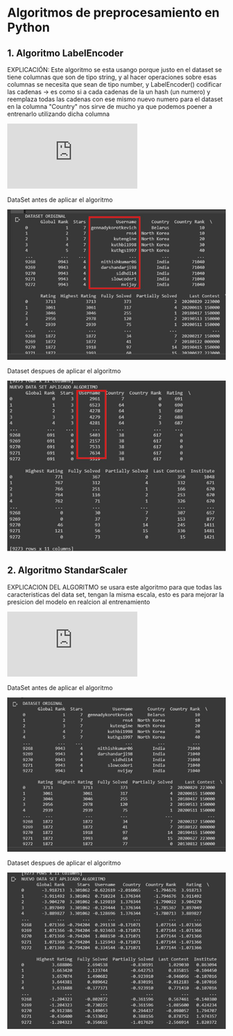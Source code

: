 # Algoritmos de preprocesamiento en Python



## 1. Algoritmo LabelEncoder

EXPLICACIÓN:
Este algoritmo se esta usango porque justo en el dataset se tiene columnas que son de tipo string,
y al hacer operaciones sobre esas columnas se  necesita que sean de tipo number, y LabelEncoder()
codificar las cadenas -> es como si a cada cadenas de la un hash (un numero) y reemplaza todas las cadenas con ese mismo nuevo numero
para el dataset en la columna "Country" nos sirve de mucho ya que  podemos poener a entrenarlo utilizando dicha columna

![Código](https://github.com/OsvaldoRodriguez/PRIMER-PARCIAL-INF-354/blob/master/PREGUNTA%203/algoritmo1.py)

DataSet antes de aplicar el algoritmo

![](https://github.com/OsvaldoRodriguez/PRIMER-PARCIAL-INF-354/blob/master/PREGUNTA%203/algoritmo1_inicio.jpeg)

Dataset despues de aplicar el algoritmo

![](https://github.com/OsvaldoRodriguez/PRIMER-PARCIAL-INF-354/blob/master/PREGUNTA%203/algoritmo1_fin.jpeg)


## 2. Algoritmo StandarScaler

EXPLICACION DEL ALGORITMO
se usara este algoritmo para que todas las caracteristicas del data set, tengan la misma escala, esto es para  mejorar la presicion del modelo
en realcion al entrenamiento

![Código](https://github.com/OsvaldoRodriguez/PRIMER-PARCIAL-INF-354/blob/master/PREGUNTA%203/algoritmo2.py)

DataSet antes de aplicar el algoritmo

![](https://github.com/OsvaldoRodriguez/PRIMER-PARCIAL-INF-354/blob/master/PREGUNTA%203/algoritmo2_inicio.jpeg)

Dataset despues de aplicar el algoritmo

![](https://github.com/OsvaldoRodriguez/PRIMER-PARCIAL-INF-354/blob/master/PREGUNTA%203/algoritmo2_fin.jpeg)
